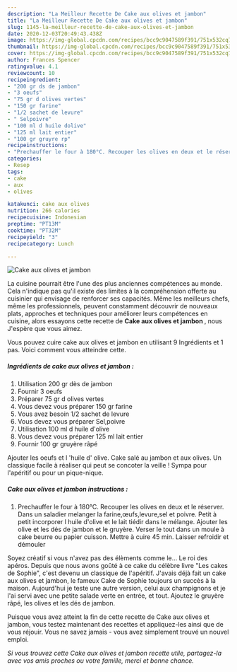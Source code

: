 ```yaml
---
description: "La Meilleur Recette De Cake aux olives et jambon"
title: "La Meilleur Recette De Cake aux olives et jambon"
slug: 1145-la-meilleur-recette-de-cake-aux-olives-et-jambon
date: 2020-12-03T20:49:43.438Z
image: https://img-global.cpcdn.com/recipes/bcc9c9047589f391/751x532cq70/cake-aux-olives-et-jambon-photo-principale-de-la-recette.jpg
thumbnail: https://img-global.cpcdn.com/recipes/bcc9c9047589f391/751x532cq70/cake-aux-olives-et-jambon-photo-principale-de-la-recette.jpg
cover: https://img-global.cpcdn.com/recipes/bcc9c9047589f391/751x532cq70/cake-aux-olives-et-jambon-photo-principale-de-la-recette.jpg
author: Frances Spencer
ratingvalue: 4.1
reviewcount: 10
recipeingredient:
- "200 gr ds de jambon"
- "3 oeufs"
- "75 gr d olives vertes"
- "150 gr farine"
- "1/2 sachet de levure"
- " Selpoivre"
- "100 ml d huile dolive"
- "125 ml lait entier"
- "100 gr gruyre rp"
recipeinstructions:
- "Prechauffer le four à 180°C. Recouper les olives en deux et le réserver. Dans un saladier melanger la farine,œufs,levure,sel et poivre. Petit à petit incorporer l huile d&#39;olive et le lait tiédir dans le mélange. Ajouter les olive et les dés de jambon et le gruyère. Verser le tout dans un moule à cake beurre ou papier cuisson. Mettre à cuire 45 min. Laisser refroidir et démouler"
categories:
- Resep
tags:
- cake
- aux
- olives

katakunci: cake aux olives 
nutrition: 266 calories
recipecuisine: Indonesian
preptime: "PT13M"
cooktime: "PT32M"
recipeyield: "3"
recipecategory: Lunch

---
```



![Cake aux olives et jambon](https://img-global.cpcdn.com/recipes/bcc9c9047589f391/751x532cq70/cake-aux-olives-et-jambon-photo-principale-de-la-recette.jpg)

La cuisine pourrait être l'une des plus anciennes compétences au monde. Cela n'indique pas qu'il existe des limites à la compréhension offerte au cuisinier qui envisage de renforcer ses capacités. Même les meilleurs chefs, même les professionnels, peuvent constamment découvrir de nouveaux plats, approches et techniques pour améliorer leurs compétences en cuisine, alors essayons cette recette de <strong> Cake aux olives et jambon </strong>, nous J'espère que vous aimez.

<!--inarticleads1-->

Vous pouvez cuire cake aux olives et jambon en utilisant 9 Ingrédients et 1 pas. Voici comment vous atteindre cette.

##### Ingrédients de cake aux olives et jambon :

1. Utilisation 200 gr dès de jambon
1. Fournir 3 oeufs
1. Préparer 75 gr d olives vertes
1. Vous devez vous préparer 150 gr farine
1. Vous avez besoin 1/2 sachet de levure
1. Vous devez vous préparer  Sel,poivre
1. Utilisation 100 ml d huile d&#39;olive
1. Vous devez vous préparer 125 ml lait entier
1. Fournir 100 gr gruyère râpé


Ajouter les oeufs et l &#39;huile d&#39; olive. Cake salé au jambon et aux olives. Un classique facile à réaliser qui peut se concoter la veille ! Sympa pour l&#39;apéritif ou pour un pique-nique. 

<!--inarticleads2-->

##### Cake aux olives et jambon instructions :

1. Prechauffer le four à 180°C. Recouper les olives en deux et le réserver. Dans un saladier melanger la farine,œufs,levure,sel et poivre. Petit à petit incorporer l huile d&#39;olive et le lait tiédir dans le mélange. Ajouter les olive et les dés de jambon et le gruyère. Verser le tout dans un moule à cake beurre ou papier cuisson. Mettre à cuire 45 min. Laisser refroidir et démouler


Soyez créatif si vous n&#39;avez pas des élèments comme le… Le roi des apéros. Depuis que nous avons goûté à ce cake du célèbre livre &#34;Les cakes de Sophie&#34;, c&#39;est devenu un classique de l&#39;apéritif. J&#39;avais déjà fait un cake aux olives et jambon, le fameux Cake de Sophie toujours un succès à la maison. Aujourd&#39;hui je teste une autre version, celui aux champignons et je l&#39;ai servi avec une petite salade verte en entrée, et tout. Ajoutez le gruyère râpé, les olives et les dés de jambon. 

<!--inarticleads1-->

<p>
Puisque vous avez atteint la fin de cette recette de Cake aux olives et jambon, vous testez maintenant des recettes et appliquez-les ainsi que de vous réjouir. Vous ne savez jamais - vous avez simplement trouvé un nouvel emploi.
</p>

<p>
<i>Si vous trouvez cette Cake aux olives et jambon recette utile, partagez-la avec vos amis proches ou votre famille, merci et bonne chance.</i>
</p>
